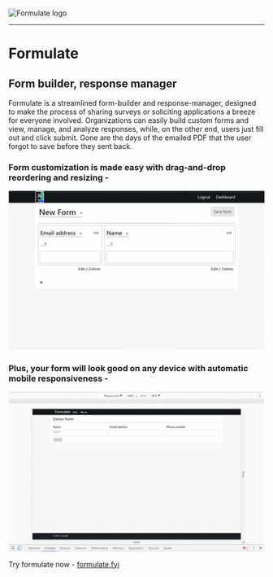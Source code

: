 <br><img src="https://cdn.rawgit.com/asconwe/formulate/deacdb28/public/logo.svg" height="200" width="100%" alt="Formulate logo" />
<hr>

# Formulate
## Form builder, response manager

Formulate is a streamlined form-builder and response-manager, designed to make the process of sharing surveys or soliciting applications a breeze for everyone involved. Organizations can easily build custom forms and view, manage, and analyze responses, while, on the other end, users just fill out and click submit. Gone are the days of the emailed PDF that the user forgot to save before they sent back.

### Form customization is made easy with drag-and-drop reordering and resizing - 
![alt text](./gif/formulate.gif "Formbuilder demo")

### Plus, your form will look good on any device with automatic mobile responsiveness -
![alt text](./gif/responsive-form.gif "Responsiveness demo")
 
 Try formulate now - [formulate.fyi](https://www.formulate.fyi)
